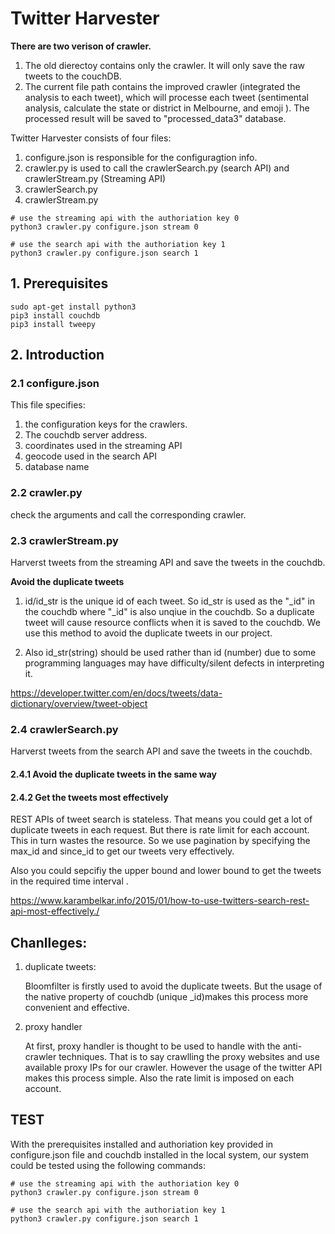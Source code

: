 # Twitter Harvester

**There are two verison of crawler.** 

1. The old dierectoy contains only the crawler. It will only save the raw tweets to the couchDB.
2. The current file path contains the improved crawler (integrated the analysis to each tweet), which will processe each tweet (sentimental analysis, calculate the state or district in Melbourne, and emoji ). The processed result will be saved to "processed_data3" database.

Twitter Harvester consists of four files: 

1. configure.json is responsible for the configuragtion info.
2. crawler.py is used to call the crawlerSearch.py (search API) and crawlerStream.py (Streaming API)
3. crawlerSearch.py
4. crawlerStream.py

```shell
# use the streaming api with the authoriation key 0
python3 crawler.py configure.json stream 0

# use the search api with the authoriation key 1
python3 crawler.py configure.json search 1
```

## 1. Prerequisites

```
sudo apt-get install python3
pip3 install couchdb
pip3 install tweepy
```

## 2. Introduction

###  2.1 configure.json

This file specifies:

1. the configuration keys for the crawlers. 
2. The couchdb server address.
3. coordinates used in the streaming API
4. geocode used in the search API
5. database name

### 2.2 crawler.py

check the arguments and call the corresponding crawler.

### 2.3 crawlerStream.py 

Harverst tweets from the streaming API and save the tweets in the couchdb.

**Avoid the duplicate tweets**

1. id/id_str is the unique id of each tweet. So id_str is used as the "\_id" in the couchdb where "_id" is also unqiue in the couchdb. So a duplicate tweet will cause resource conflicts when it is saved to the couchdb. We use this method to avoid the duplicate tweets in our project.


2. Also id_str(string) should be used rather than id (number) due to some programming languages may have difficulty/silent defects in interpreting it.

https://developer.twitter.com/en/docs/tweets/data-dictionary/overview/tweet-object

### 2.4 crawlerSearch.py

Harverst tweets from the search API and save the tweets in the couchdb.

#### 2.4.1 Avoid the duplicate tweets in the same way

#### 2.4.2 Get the tweets most effectively

REST APIs of tweet search is stateless. That means you could get a lot of duplicate tweets in each request. But there is rate limit for each account. This in turn wastes the resource. So we use pagination by specifying the max_id and since_id to get our tweets very effectively.

Also you could sepcifiy the upper bound and lower bound to get the tweets in the required time interval .

https://www.karambelkar.info/2015/01/how-to-use-twitters-search-rest-api-most-effectively./

## Chanlleges:

1. duplicate tweets:

   Bloomfilter is firstly used to avoid the duplicate tweets. But the usage of the native property of couchdb  (unique _id)makes this process more convenient and effective.

2. proxy handler

   At first, proxy handler is thought to be used to handle with the anti-crawler techniques. That is to say crawlling the proxy websites and use available proxy IPs for our crawler. However the usage of the twitter API makes this process simple. Also the rate limit is imposed on each account.

## TEST

With the prerequisites installed and authoriation key provided in configure.json file and couchdb installed in the local system, our system could be tested using the following commands:

```shell
# use the streaming api with the authoriation key 0
python3 crawler.py configure.json stream 0

# use the search api with the authoriation key 1
python3 crawler.py configure.json search 1
```
